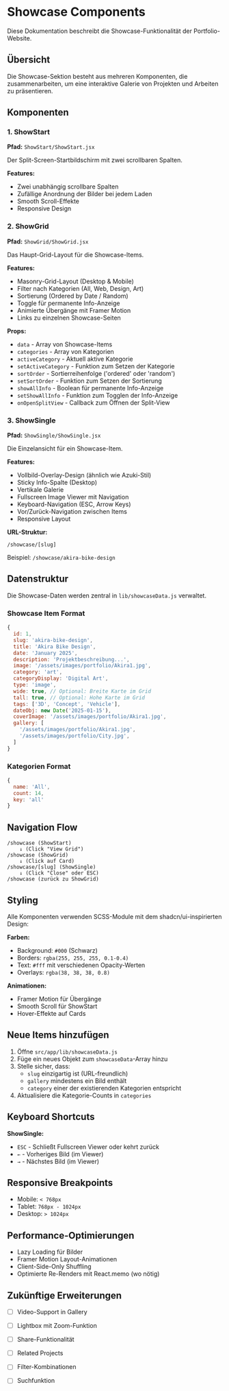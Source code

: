 # Showcase Components

Diese Dokumentation beschreibt die Showcase-Funktionalität der Portfolio-Website.

## Übersicht

Die Showcase-Sektion besteht aus mehreren Komponenten, die zusammenarbeiten, um eine interaktive Galerie von Projekten und Arbeiten zu präsentieren.

## Komponenten

### 1. ShowStart
**Pfad:** `ShowStart/ShowStart.jsx`

Der Split-Screen-Startbildschirm mit zwei scrollbaren Spalten.

**Features:**
- Zwei unabhängig scrollbare Spalten
- Zufällige Anordnung der Bilder bei jedem Laden
- Smooth Scroll-Effekte
- Responsive Design

### 2. ShowGrid
**Pfad:** `ShowGrid/ShowGrid.jsx`

Das Haupt-Grid-Layout für die Showcase-Items.

**Features:**
- Masonry-Grid-Layout (Desktop & Mobile)
- Filter nach Kategorien (All, Web, Design, Art)
- Sortierung (Ordered by Date / Random)
- Toggle für permanente Info-Anzeige
- Animierte Übergänge mit Framer Motion
- Links zu einzelnen Showcase-Seiten

**Props:**
- `data` - Array von Showcase-Items
- `categories` - Array von Kategorien
- `activeCategory` - Aktuell aktive Kategorie
- `setActiveCategory` - Funktion zum Setzen der Kategorie
- `sortOrder` - Sortierreihenfolge ('ordered' oder 'random')
- `setSortOrder` - Funktion zum Setzen der Sortierung
- `showAllInfo` - Boolean für permanente Info-Anzeige
- `setShowAllInfo` - Funktion zum Togglen der Info-Anzeige
- `onOpenSplitView` - Callback zum Öffnen der Split-View

### 3. ShowSingle
**Pfad:** `ShowSingle/ShowSingle.jsx`

Die Einzelansicht für ein Showcase-Item.

**Features:**
- Vollbild-Overlay-Design (ähnlich wie Azuki-Stil)
- Sticky Info-Spalte (Desktop)
- Vertikale Galerie
- Fullscreen Image Viewer mit Navigation
- Keyboard-Navigation (ESC, Arrow Keys)
- Vor/Zurück-Navigation zwischen Items
- Responsive Layout

**URL-Struktur:**
```
/showcase/[slug]
```

Beispiel: `/showcase/akira-bike-design`

## Datenstruktur

Die Showcase-Daten werden zentral in `lib/showcaseData.js` verwaltet.

### Showcase Item Format

```javascript
{
  id: 1,
  slug: 'akira-bike-design',
  title: 'Akira Bike Design',
  date: 'January 2025',
  description: 'Projektbeschreibung...',
  image: '/assets/images/portfolio/Akira1.jpg',
  category: 'art',
  categoryDisplay: 'Digital Art',
  type: 'image',
  wide: true, // Optional: Breite Karte im Grid
  tall: true, // Optional: Hohe Karte im Grid
  tags: ['3D', 'Concept', 'Vehicle'],
  dateObj: new Date('2025-01-15'),
  coverImage: '/assets/images/portfolio/Akira1.jpg',
  gallery: [
    '/assets/images/portfolio/Akira1.jpg',
    '/assets/images/portfolio/City.jpg',
  ]
}
```

### Kategorien Format

```javascript
{
  name: 'All',
  count: 14,
  key: 'all'
}
```

## Navigation Flow

```
/showcase (ShowStart)
    ↓ (Click "View Grid")
/showcase (ShowGrid)
    ↓ (Click auf Card)
/showcase/[slug] (ShowSingle)
    ↓ (Click "Close" oder ESC)
/showcase (zurück zu ShowGrid)
```

## Styling

Alle Komponenten verwenden SCSS-Module mit dem shadcn/ui-inspirierten Design:

**Farben:**
- Background: `#000` (Schwarz)
- Borders: `rgba(255, 255, 255, 0.1-0.4)`
- Text: `#fff` mit verschiedenen Opacity-Werten
- Overlays: `rgba(38, 38, 38, 0.8)`

**Animationen:**
- Framer Motion für Übergänge
- Smooth Scroll für ShowStart
- Hover-Effekte auf Cards

## Neue Items hinzufügen

1. Öffne `src/app/lib/showcaseData.js`
2. Füge ein neues Objekt zum `showcaseData`-Array hinzu
3. Stelle sicher, dass:
   - `slug` einzigartig ist (URL-freundlich)
   - `gallery` mindestens ein Bild enthält
   - `category` einer der existierenden Kategorien entspricht
4. Aktualisiere die Kategorie-Counts in `categories`

## Keyboard Shortcuts

**ShowSingle:**
- `ESC` - Schließt Fullscreen Viewer oder kehrt zurück
- `←` - Vorheriges Bild (im Viewer)
- `→` - Nächstes Bild (im Viewer)

## Responsive Breakpoints

- Mobile: `< 768px`
- Tablet: `768px - 1024px`
- Desktop: `> 1024px`

## Performance-Optimierungen

- Lazy Loading für Bilder
- Framer Motion Layout-Animationen
- Client-Side-Only Shuffling
- Optimierte Re-Renders mit React.memo (wo nötig)

## Zukünftige Erweiterungen

- [ ] Video-Support in Gallery
- [ ] Lightbox mit Zoom-Funktion
- [ ] Share-Funktionalität
- [ ] Related Projects
- [ ] Filter-Kombinationen
- [ ] Suchfunktion

